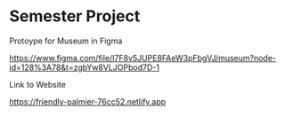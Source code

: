# Semester Project

Protoype for Museum in Figma

https://www.figma.com/file/I7F8v5JUPE8FAeW3pFbgVJ/museum?node-id=128%3A78&t=zgbYw8VLJOPbod7D-1

Link to Website

https://friendly-palmier-76cc52.netlify.app
